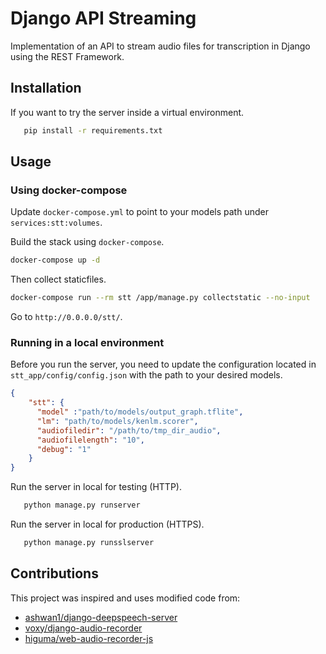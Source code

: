 # Django API Streaming

Implementation of an API to stream audio files for transcription in Django using the REST Framework.

## Installation

If you want to try the server inside a virtual environment.

```bash
   pip install -r requirements.txt
```

## Usage

### Using docker-compose

Update `docker-compose.yml` to point to your models path under `services:stt:volumes`.

Build the stack using `docker-compose`.

```bash
docker-compose up -d
```

Then collect staticfiles.

```bash
docker-compose run --rm stt /app/manage.py collectstatic --no-input
```

Go to `http://0.0.0.0/stt/`.

### Running in a local environment

Before you run the server, you need to update the configuration located in `stt_app/config/config.json` with the path to your desired models.

```json
{
    "stt": {
      "model" :"path/to/models/output_graph.tflite",
      "lm": "path/to/models/kenlm.scorer",
      "audiofiledir": "/path/to/tmp_dir_audio",
      "audiofilelength": "10",
      "debug": "1"
    }
}
```

Run the server in local for testing (HTTP).

```bash
   python manage.py runserver
```

Run the server in local for production (HTTPS).

```bash
   python manage.py runsslserver
```

## Contributions

This project was inspired and uses modified code from:

- [ashwan1/django-deepspeech-server](https://github.com/ashwan1/django-deepspeech-server)
- [voxy/django-audio-recorder](https://github.com/voxy/django-audio-recorder)
- [higuma/web-audio-recorder-js](https://github.com/higuma/web-audio-recorder-js)
